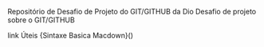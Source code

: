 Repositório de Desafio de Projeto do GIT/GITHUB da Dio
Desafio de projeto sobre o GIT/GITHUB

link Úteis
{Sintaxe Basica Macdown}()
